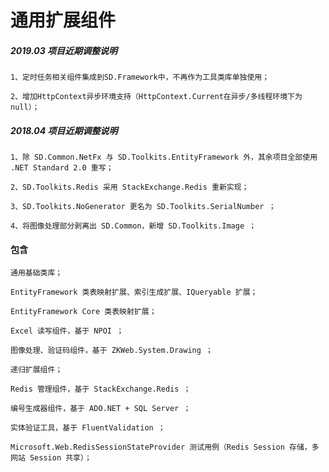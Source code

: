 # 通用扩展组件

##### 2019.03 项目近期调整说明

	1、定时任务相关组件集成到SD.Framework中，不再作为工具类库单独使用；

	2、增加HttpContext异步环境支持（HttpContext.Current在异步/多线程环境下为null）；

##### 2018.04 项目近期调整说明
	
	1、除 SD.Common.NetFx 与 SD.Toolkits.EntityFramework 外，其余项目全部使用 .NET Standard 2.0 重写；

	2、SD.Toolkits.Redis 采用 StackExchange.Redis 重新实现；

	3、SD.Toolkits.NoGenerator 更名为 SD.Toolkits.SerialNumber ；

	4、将图像处理部分剥离出 SD.Common，新增 SD.Toolkits.Image ；

#### 包含

	通用基础类库；
	
	EntityFramework 类表映射扩展、索引生成扩展、IQueryable 扩展；
	
	EntityFramework Core 类表映射扩展；

	Excel 读写组件，基于 NPOI ；

	图像处理、验证码组件，基于 ZKWeb.System.Drawing ；

	递归扩展组件；

	Redis 管理组件，基于 StackExchange.Redis ；

	编号生成器组件，基于 ADO.NET + SQL Server ；

	实体验证工具，基于 FluentValidation ；

    Microsoft.Web.RedisSessionStateProvider 测试用例（Redis Session 存储，多网站 Session 共享）；